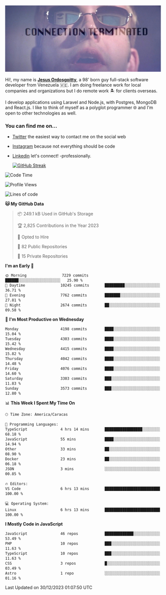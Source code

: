 ![hackers movie reference](./disconnected.jpg)

Hi!, my name is [**Jesus Ordosgoitty**](https://jodaz.dev), a 98' born guy full-stack software developer from Venezuela 🇻🇪. I am doing freelance work for local companies and organizations but I do remote work 🏝️ for clients overseas. 

I develop applications using Laravel and Node.js, with Postgres, MongoDB and React.js. I like to think of myself as a polyglot programmer 🌐 and I'm open to other technologies as well.

### You can find me on...

- [Twitter](https://twitter.com/jodaz_) the easiest way to contact me on the social web
- [Instagram](https://instagram.com/jodaz_) because not everything should be code
- [Linkedin](https://linkedin.com/in/jodaz) let's connect! -professionally.


    [![GitHub Streak](https://streak-stats.demolab.com?user=jodaz&theme=tokyonight)](https://git.io/streak-stats)

<!--START_SECTION:waka-->
![Code Time](http://img.shields.io/badge/Code%20Time-4%2C528%20hrs%2047%20mins-blue)

![Profile Views](http://img.shields.io/badge/Profile%20Views-0-blue)

![Lines of code](https://img.shields.io/badge/From%20Hello%20World%20I%27ve%20Written-82.6%20million%20lines%20of%20code-blue)

**🐱 My GitHub Data** 

> 📦 249.1 kB Used in GitHub's Storage 
 > 
> 🏆 2,825 Contributions in the Year 2023
 > 
> 💼 Opted to Hire
 > 
> 📜 82 Public Repositories 
 > 
> 🔑 15 Private Repositories 
 > 
**I'm an Early 🐤** 

```text
🌞 Morning                7229 commits        ██████░░░░░░░░░░░░░░░░░░░   25.90 % 
🌆 Daytime                10245 commits       █████████░░░░░░░░░░░░░░░░   36.71 % 
🌃 Evening                7762 commits        ███████░░░░░░░░░░░░░░░░░░   27.81 % 
🌙 Night                  2674 commits        ██░░░░░░░░░░░░░░░░░░░░░░░   09.58 % 
```
📅 **I'm Most Productive on Wednesday** 

```text
Monday                   4198 commits        ████░░░░░░░░░░░░░░░░░░░░░   15.04 % 
Tuesday                  4303 commits        ████░░░░░░░░░░░░░░░░░░░░░   15.42 % 
Wednesday                4415 commits        ████░░░░░░░░░░░░░░░░░░░░░   15.82 % 
Thursday                 4042 commits        ████░░░░░░░░░░░░░░░░░░░░░   14.48 % 
Friday                   4076 commits        ████░░░░░░░░░░░░░░░░░░░░░   14.60 % 
Saturday                 3303 commits        ███░░░░░░░░░░░░░░░░░░░░░░   11.83 % 
Sunday                   3573 commits        ███░░░░░░░░░░░░░░░░░░░░░░   12.80 % 
```


📊 **This Week I Spent My Time On** 

```text
🕑︎ Time Zone: America/Caracas

💬 Programming Languages: 
TypeScript               4 hrs 14 mins       █████████████████░░░░░░░░   68.18 % 
JavaScript               55 mins             ████░░░░░░░░░░░░░░░░░░░░░   14.94 % 
Other                    33 mins             ██░░░░░░░░░░░░░░░░░░░░░░░   08.90 % 
Docker                   23 mins             ██░░░░░░░░░░░░░░░░░░░░░░░   06.18 % 
JSON                     3 mins              ░░░░░░░░░░░░░░░░░░░░░░░░░   00.85 % 

🔥 Editors: 
VS Code                  6 hrs 13 mins       █████████████████████████   100.00 % 

💻 Operating System: 
Linux                    6 hrs 13 mins       █████████████████████████   100.00 % 
```

**I Mostly Code in JavaScript** 

```text
JavaScript               46 repos            █████████████░░░░░░░░░░░░   53.49 % 
PHP                      10 repos            ███░░░░░░░░░░░░░░░░░░░░░░   11.63 % 
TypeScript               10 repos            ███░░░░░░░░░░░░░░░░░░░░░░   11.63 % 
CSS                      3 repos             █░░░░░░░░░░░░░░░░░░░░░░░░   03.49 % 
Astro                    1 repo              ░░░░░░░░░░░░░░░░░░░░░░░░░   01.16 % 
```




 Last Updated on 30/12/2023 01:07:50 UTC
<!--END_SECTION:waka-->
